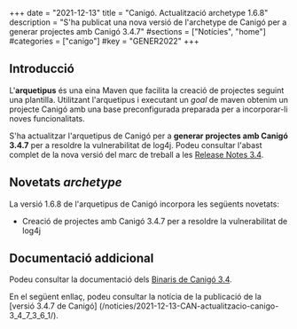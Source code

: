 +++
date = "2021-12-13"
title = "Canigó. Actualització archetype 1.6.8"
description = "S'ha publicat una nova versió de l'archetype de Canigó per a generar projectes amb Canigó 3.4.7"
#sections = ["Notícies", "home"]
#categories = ["canigo"]
#key = "GENER2022"
+++

## Introducció

L'**arquetipus** és una eina Maven que facilita la creació de projectes seguint una plantilla. Utilitzant l'arquetipus i
executant un _goal_ de maven obtenim un projecte Canigó amb una base preconfigurada preparada per a incorporar-li noves
funcionalitats.

S'ha actualitzar l'arquetipus de Canigó per a **generar projectes amb Canigó 3.4.7** per a resoldre la vulnerabilitat de log4j. Podeu consultar l'abast complet de la
nova versió del marc de treball a les [Release Notes 3.4](/canigo-download-related/release-notes-canigo-34).

## Novetats _archetype_

La versió 1.6.8 de l'arquetipus de Canigó incorpora les següents novetats:

- Creació de projectes amb Canigó 3.4.7 per a resoldre la vulnerabilitat de log4j


## Documentació addicional

Podeu consultar la documentació dels [Binaris de Canigó 3.4](/canigo/download/canigo-34/).

En el següent enllaç, podeu consultar la notícia de la publicació de la [versió 3.4.7 de Canigó]
(/noticies/2021-12-13-CAN-actualitzacio-canigo-3_4_7_3_6_1/).
